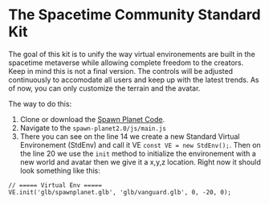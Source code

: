 # The Spacetime Community Standard Kit

The goal of this kit is to unify the way virtual environements are built in the spacetime metaverse while allowing complete freedom to the creators. Keep in mind this is not a final version. The controls will be adjusted continuously to accomodate all users and keep up with the latest trends. As of now, you can only customize the terrain and the avatar.

The way to do this:
1. Clone or download the [Spawn Planet Code](https://github.com/Spacetime-Meta/spawn-planet2.0). 
2. Navigate to the `spawn-planet2.0/js/main.js`
3. There you can see on the line 14 we create a new Standard Virtual Environement (StdEnv) and call it VE `const VE = new StdEnv();`. Then on the line 20 we use the `init` method to initialize the environement with a new world and avatar then we give it a x,y,z location. Right now it should look something like this:

```
// ===== Virtual Env =====
VE.init('glb/spawnplanet.glb', 'glb/vanguard.glb', 0, -20, 0);
```
